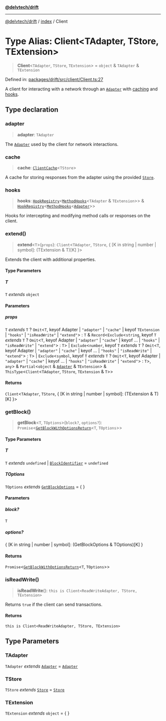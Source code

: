 [**@delvtech/drift**](../../README.md)

***

[@delvtech/drift](../../README.md) / [index](../README.md) / Client

# Type Alias: Client\<TAdapter, TStore, TExtension\>

> **Client**\<`TAdapter`, `TStore`, `TExtension`\> = `object` & `TAdapter` & `TExtension`

Defined in: [packages/drift/src/client/Client.ts:27](https://github.com/delvtech/drift/blob/95370f81f9813e8d583ed884b0b07657be0d8f2c/packages/drift/src/client/Client.ts#L27)

A client for interacting with a network through an [`Adapter`](../interfaces/Adapter.md) with
[caching](../classes/ClientCache.md) and [hooks](../interfaces/HookRegistry.md).

## Type declaration

### adapter

> **adapter**: `TAdapter`

The [`Adapter`](../interfaces/Adapter.md) used by the client for network interactions.

### cache

> **cache**: [`ClientCache`](../classes/ClientCache.md)\<`TStore`\>

A cache for storing responses from the adapter using the provided
[`Store`](../interfaces/Store.md).

### hooks

> **hooks**: [`HookRegistry`](../interfaces/HookRegistry.md)\<[`MethodHooks`](MethodHooks.md)\<`TAdapter` & `TExtension`\>\> & [`HookRegistry`](../interfaces/HookRegistry.md)\<[`MethodHooks`](MethodHooks.md)\<[`Adapter`](../interfaces/Adapter.md)\>\>

Hooks for intercepting and modifying method calls or responses on the
client.

### extend()

> **extend**\<`T`\>(`props`): `Client`\<`TAdapter`, `TStore`, \{ \[K in string \| number \| symbol\]: (TExtension & T)\[K\] \}\>

Extends the client with additional properties.

#### Type Parameters

##### T

`T` *extends* `object`

#### Parameters

##### props

`T` *extends* `T` ? `Omit`\<`T`, keyof Adapter \| `"adapter"` \| `"cache"` \| keyof `TExtension` \| `"hooks"` \| `"isReadWrite"` \| `"extend"`\> : `T` & `Record`\<`Exclude`\<`string`, keyof `T` *extends* `T` ? `Omit`\<`T`, keyof Adapter \| `"adapter"` \| `"cache"` \| keyof ... \| `"hooks"` \| `"isReadWrite"` \| `"extend"`\> : `T`\> \| `Exclude`\<`number`, keyof `T` *extends* `T` ? `Omit`\<`T`, keyof Adapter \| `"adapter"` \| `"cache"` \| keyof ... \| `"hooks"` \| `"isReadWrite"` \| `"extend"`\> : `T`\> \| `Exclude`\<`symbol`, keyof `T` *extends* `T` ? `Omit`\<`T`, keyof Adapter \| `"adapter"` \| `"cache"` \| keyof ... \| `"hooks"` \| `"isReadWrite"` \| `"extend"`\> : `T`\>, `any`\> & `Partial`\<`object` & [`Adapter`](../interfaces/Adapter.md) & `TExtension`\> & `ThisType`\<`Client`\<`TAdapter`, `TStore`, `TExtension` & `T`\>\>

#### Returns

`Client`\<`TAdapter`, `TStore`, \{ \[K in string \| number \| symbol\]: (TExtension & T)\[K\] \}\>

### getBlock()

> **getBlock**\<`T`, `TOptions`\>(`block?`, `options?`): `Promise`\<[`GetBlockWithOptionsReturn`](GetBlockWithOptionsReturn.md)\<`T`, `TOptions`\>\>

#### Type Parameters

##### T

`T` *extends* `undefined` \| [`BlockIdentifier`](BlockIdentifier.md) = `undefined`

##### TOptions

`TOptions` *extends* [`GetBlockOptions`](../interfaces/GetBlockOptions.md) = \{ \}

#### Parameters

##### block?

`T`

##### options?

\{ \[K in string \| number \| symbol\]: (GetBlockOptions & TOptions)\[K\] \}

#### Returns

`Promise`\<[`GetBlockWithOptionsReturn`](GetBlockWithOptionsReturn.md)\<`T`, `TOptions`\>\>

### isReadWrite()

> **isReadWrite**(): `this is Client<ReadWriteAdapter, TStore, TExtension>`

Returns `true` if the client can send transactions.

#### Returns

`this is Client<ReadWriteAdapter, TStore, TExtension>`

## Type Parameters

### TAdapter

`TAdapter` *extends* [`Adapter`](../interfaces/Adapter.md) = [`Adapter`](../interfaces/Adapter.md)

### TStore

`TStore` *extends* [`Store`](../interfaces/Store.md) = [`Store`](../interfaces/Store.md)

### TExtension

`TExtension` *extends* `object` = \{ \}
